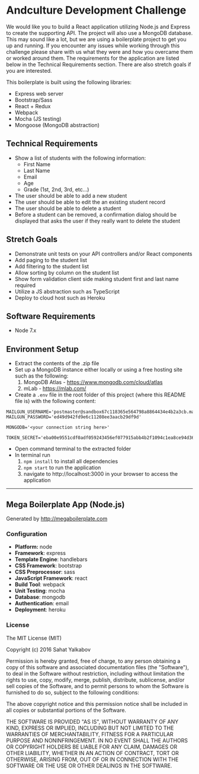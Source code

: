 # Andculture Development Challenge

We would like you to build a React application utilizing Node.js and Express to create the supporting API. The project will also use a MongoDB database. This may sound like a lot, but we are using a boilerplate project to get you up and running. If you encounter any issues while working through this challenge please share with us what they were and how you overcame them or worked around them. The requirements for the application are listed below in the Technical Requirements section.  There are also stretch goals if you are interested.

This boilerplate is built using the following libraries:
* Express web server
* Bootstrap/Sass
* React + Redux
* Webpack
* Mocha (JS testing)
* Mongoose (MongoDB abstraction)


## Technical Requirements

* Show a list of students with the following information:
    * First Name
    * Last Name
    * Email
    * Age
    * Grade (1st, 2nd, 3rd, etc...)
* The user should be able to add a new student
* The user should be able to edit the an existing student record
* The user should be able to delete a student
* Before a student can be removed, a confirmation dialog should be displayed that asks the user if they really want to delete the student

## Stretch Goals

* Demonstrate unit tests on your API controllers and/or React components
* Add paging to the student list
* Add filtering to the student list
* Allow sorting by column on the student list
* Show form validation client side making student first and last name required
* Utilize a JS abstraction such as TypeScript
* Deploy to cloud host such as Heroku

## Software Requirements

* Node 7.x

## Environment Setup

* Extract the contents of the .zip file
* Set up a MongoDB instance either locally or using a free hosting site such as the following:
    1. MongoDB Atlas - https://www.mongodb.com/cloud/atlas
    2. mLab - https://mlab.com/
* Create a `.env` file in the root folder of this project (where this README file is) with the following content:
```
MAILGUN_USERNAME='postmaster@sandbox67c118365e564798a8864434e4b2a3cb.mailgun.org'
MAILGUN_PASSWORD='ed49d942fd9e6c11208ee3aacb29df9d'

MONGODB='<your connection string here>'

TOKEN_SECRET='eba00e9551cdf0adf059243456ef077915abb4b2f1094c1ea8ce94d366ad410a'
```
* Open command terminal to the extracted folder
* In terminal run
    1. `npm install` to install all dependencies
    2. `npm start` to run the application
    3. navigate to http://localhost:3000 in your browser to access the application


------------------


## Mega Boilerplate App (Node.js)

Generated by http://megaboilerplate.com

### Configuration
- **Platform:** node
- **Framework**: express
- **Template Engine**: handlebars
- **CSS Framework**: bootstrap
- **CSS Preprocessor**: sass
- **JavaScript Framework**: react
- **Build Tool**: webpack
- **Unit Testing**: mocha
- **Database**: mongodb
- **Authentication**: email
- **Deployment**: heroku

### License
The MIT License (MIT)

Copyright (c) 2016 Sahat Yalkabov

Permission is hereby granted, free of charge, to any person obtaining a copy of this software and associated documentation files (the "Software"), to deal in the Software without restriction, including without limitation the rights to use, copy, modify, merge, publish, distribute, sublicense, and/or sell copies of the Software, and to permit persons to whom the Software is furnished to do so, subject to the following conditions:

The above copyright notice and this permission notice shall be included in all copies or substantial portions of the Software.

THE SOFTWARE IS PROVIDED "AS IS", WITHOUT WARRANTY OF ANY KIND, EXPRESS OR IMPLIED, INCLUDING BUT NOT LIMITED TO THE WARRANTIES OF MERCHANTABILITY, FITNESS FOR A PARTICULAR PURPOSE AND NONINFRINGEMENT. IN NO EVENT SHALL THE AUTHORS OR COPYRIGHT HOLDERS BE LIABLE FOR ANY CLAIM, DAMAGES OR OTHER LIABILITY, WHETHER IN AN ACTION OF CONTRACT, TORT OR OTHERWISE, ARISING FROM, OUT OF OR IN CONNECTION WITH THE SOFTWARE OR THE USE OR OTHER DEALINGS IN THE SOFTWARE.